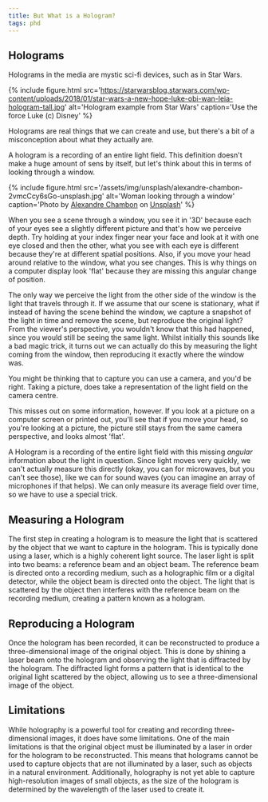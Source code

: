 ```yaml
---
title: But What is a Hologram?
tags: phd
---
```


## Holograms

Holograms in the media are mystic sci-fi devices, such as in Star Wars.

{% include figure.html src='https://starwarsblog.starwars.com/wp-content/uploads/2018/01/star-wars-a-new-hope-luke-obi-wan-leia-hologram-tall.jpg' alt='Hologram example from Star Wars' caption='Use the force Luke (c) Disney' %}

Holograms are real things that we can create and use, but there's a bit of a misconception about what they actually are.

A hologram is a recording of an entire light field.
This definition doesn't make a huge amount of sens by itself, but let's think about this in terms of looking through a window.

{% include figure.html src='/assets/img/unsplash/alexandre-chambon-2vmcCcy6sGo-unsplash.jpg' alt='Woman looking through a window' caption='Photo by <a href="https://unsplash.com/@goodspleen">Alexandre Chambon</a> on <a href="https://unsplash.com">Unsplash</a>' %}

When you see a scene through a window, you see it in '3D' because each of your eyes see a slightly different picture and that's how we perceive depth.
Try holding at your index finger near your face and look at it with one eye closed and then the other, what you see with each eye is different because they're at different spatial positions.
Also, if you move your head around relative to the window, what you see changes.
This is why things on a computer display look 'flat' because they are missing this angular change of position.

The only way we perceive the light from the other side of the window is the light that travels through it.
If we assume that our scene is stationary, what if instead of having the scene behind the window, we capture a snapshot of the light in time and remove the scene, but reproduce the original light?
From the viewer's perspective, you wouldn't know that this had happened, since you would still be seeing the same light.
Whilst initially this sounds like a bad magic trick, it turns out we can actually do this by measuring the light coming from the window, then reproducing it exactly where the window was.

You might be thinking that to capture you can use a camera, and you'd be right.
Taking a picture, does take a representation of the light field on the camera centre.

This misses out on some information, however.
If you look at a picture on a computer screen or printed out, you'll see that if you move your head, so you're looking at a picture, the picture still stays from the same camera perspective, and looks almost 'flat'.

A Hologram is a recording of the entire light field with this missing _angular_ information about the light in question.
Since light moves very quickly, we can't actually measure this directly (okay, you can for microwaves, but you can't see those), like we can for sound waves (you can imagine an array of microphones if that helps).
We can only measure its average field over time, so we have to use a special trick.

## Measuring a Hologram

The first step in creating a hologram is to measure the light that is scattered by the object that we want to capture in the hologram. This is typically done using a laser, which is a highly coherent light source. The laser light is split into two beams: a reference beam and an object beam. The reference beam is directed onto a recording medium, such as a holographic film or a digital detector, while the object beam is directed onto the object. The light that is scattered by the object then interferes with the reference beam on the recording medium, creating a pattern known as a hologram.

## Reproducing a Hologram

Once the hologram has been recorded, it can be reconstructed to produce a three-dimensional image of the original object. This is done by shining a laser beam onto the hologram and observing the light that is diffracted by the hologram. The diffracted light forms a pattern that is identical to the original light scattered by the object, allowing us to see a three-dimensional image of the object.

## Limitations

While holography is a powerful tool for creating and recording three-dimensional images, it does have some limitations. One of the main limitations is that the original object must be illuminated by a laser in order for the hologram to be reconstructed. This means that holograms cannot be used to capture objects that are not illuminated by a laser, such as objects in a natural environment. Additionally, holography is not yet able to capture high-resolution images of small objects, as the size of the hologram is determined by the wavelength of the laser used to create it.
